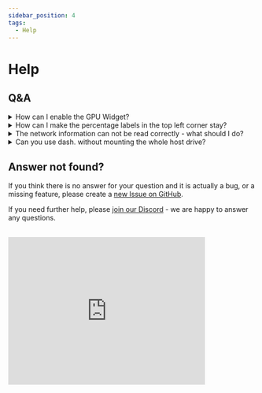 ```yaml
---
sidebar_position: 4
tags:
  - Help
---
```


# Help

## Q&A

<!-- markdownlint-disable MD033 -->
<details>
  <summary>How can I enable the GPU Widget?</summary>

You can use the [`DASHDOT_WIDGET_LIST`](./config/ui-features#dashdot_widget_list) flag to add the GPU widget,
by passing a list that includes it (e.g. `os,cpu,storage,ram,network,gpu`). If you are running
on docker though, make sure to also carefully read the [GPU Widget Options](./config/widget-specific/graphics).

</details>

<details>
  <summary>How can I make the percentage labels in the top left corner stay?</summary>

In earlier versions, the top-left percentage labels were on by default, but due to UX decisions, they are now
only enabled on mobile devices. If you want to bring back the old behavior, there is the flag
[`DASHDOT_ALWAYS_SHOW_PERCENTAGES`](./config/ui-features#dashdot_always_show_percentages) for that.

</details>

<details>
  <summary>The network information can not be read correctly - what should I do?</summary>

First of all, if you are running docker, make sure that you are passing the `-v /:/mnt/host:ro`
bind mount. If you have done so, and it still does not work, please do the following:

> Check your logs for a message like `Using network interface "xxxxx"`.

**Is this the correct network interface?** If not, please find out your default interface, and pass the name
manually, using the [`DASHDOT_USE_NETWORK_INTERFACE`](./config/features#dashdot_use_network_interface) flag.

If it **is** the correct network interface, please open a GitHub issue with the relevant log outputs and information.

**Is there no message like this?** If so, please check your log for any errors and open a new issue on GitHub with
that information.

</details>

<details>
  <summary>Can you use dash. without mounting the whole host drive?</summary>

Yes, you can - the mount is only needed to make it easier for the user, but you can
manually mount the relevant parts into the container as well.

For this you need to use the following volume mounts:

- `/etc/os-release:/mnt/host/etc/os-release:ro` for reading the OS version of the host
- `/proc/1/ns/net:/mnt/host/proc/1/ns/net:ro` for reading the Network usage of the host
  - alternatively, you can just bind the container to the host network using `--net=host`,
    but this is not recommended, because it messes with Dockers internal networking
- `/mnt:/mnt/host/mnt:ro` and `/media:/mnt/host/media:ro` for reading the usage stats of all drives
  - keep in mind that this covers only the most basic mount paths of linux. if your system uses other mount paths,
    you will need to manually add them to the list of volumes, following the pattern `/xxx:/mnt/host/xxx:ro`. To
    check where all your mounts are on your system, you can use the command `df` and run it in a shell.

</details>

## Answer not found?

If you think there is no answer for your question and it is actually a bug, or a missing feature,
please create a [new Issue on GitHub](https://github.com/MauriceNino/dashdot/issues).

If you need further help, please [join our Discord](https://discord.gg/3teHFBNQ9W) - we are happy to answer any questions.

<br/>
<iframe
  src="https://discord.com/widget?id=986251291577688064&theme=dark"
  width="400"
  height="300"
  allowtransparency="true"
  frameborder="0"
  sandbox="allow-popups allow-popups-to-escape-sandbox allow-same-origin allow-scripts"
></iframe>
